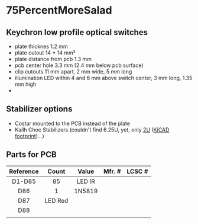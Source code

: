 # 75PercentMoreSalad

## Keychron low profile optical switches

- plate thicknes 1.2 mm
- plate cutout 14 * 14 mm²
- plate distance from pcb 1.3 mm
- pcb center hole 3.3 mm (2.4 mm below pcb surface)
- clip cutouts 11 mm apart, 2 mm wide, 5 mm long
- illumination LED within 4 and 6 mm above switch center, 3 mm long, 1.35 mm high
- 

## Stabilizer options

- Costar mounted to the PCB instead of the plate
- Kailh Choc Stabilizers (couldn't find 6.25U, yet, only [2U](https://spacecat.design/products/kailh-2u-choc-stabilizer-low-profile) ([KiCAD footprint](https://github.com/keebio/Keebio-Parts.pretty/blob/master/Kailh-PG1350-2u.kicad_mod))...)

## Parts for PCB

| Reference | Count | Value | Mfr. # | LCSC # |
|:-:|:-:|:-:|-|-|
| D1-D85 | 85 | LED IR |  |  |
| D86 | 1 | 1N5819 |  |  |
| D87 | LED Red |  |  |  |
| D88 |  |  |  |  |
|  |  |  |  |  |

